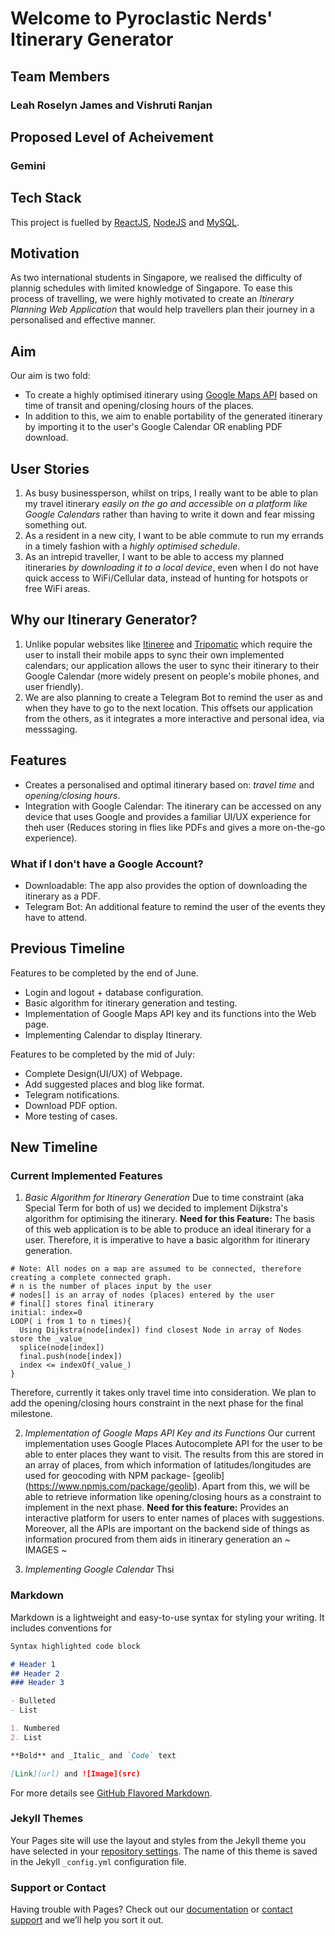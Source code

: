 # Welcome to Pyroclastic Nerds' Itinerary Generator
## Team Members
### Leah Roselyn James and Vishruti Ranjan
## Proposed Level of Acheivement
### Gemini
## Tech Stack
This project is fuelled by [ReactJS](https://reactjs.org/), [NodeJS](https://nodejs.org/en/) and [MySQL](https://www.mysql.com/).
## Motivation
As two international students in Singapore, we realised the difficulty of plannig schedules with limited knowledge of Singapore. To ease this process of travelling, we were highly motivated to create an _Itinerary Planning Web Application_ that would help travellers plan their journey in a personalised and effective manner.
## Aim
Our aim is two fold:
- To create a highly optimised itinerary using [Google Maps API](https://developers.google.com/maps/documentation) based on time of transit and opening/closing hours of the places.
- In addition to this, we aim to enable portability of the generated itinerary by importing it to the user's Google Calendar OR enabling PDF download.
## User Stories
1. As busy businessperson, whilst on trips, I really want to be able to plan my travel itinerary _easily on the go and accessible on a platform like Google Calendars_ rather than having to write it down and fear missing something out.
2. As a resident in a new city, I want to be able commute to run my errands in a timely fashion with a _highly optimised schedule_.
3. As an intrepid traveller, I want to be able to access my planned itineraries _by downloading it to a local device_, even when I do not have quick access to WiFi/Cellular data, instead of hunting for hotspots or free WiFi areas.
## Why our Itinerary Generator?
1. Unlike popular websites like [Itineree](http://itineree.com/) and [Tripomatic](https://maps.sygic.com/?utm_source=content-pages&utm_medium=cta&utm_campaign=homepage#/?map=12,1.32568,103.846519) which require the user to install their mobile apps to sync their own implemented calendars; our application allows the user to sync their itinerary to their Google Calendar (more widely present on people's mobile phones, and user friendly).
2. We are also planning to create a Telegram Bot to remind the user as and when they have to go to the next location. This offsets our application from the others, as it integrates a more interactive and personal idea, via messsaging.
## Features
- Creates a personalised and optimal itinerary based on: _travel time_ and _opening/closing hours_.
- Integration with Google Calendar: The itinerary can be accessed on any device that uses Google and provides a familiar UI/UX experience for theh user (Reduces storing in flies like PDFs and gives a more on-the-go experience).
### What if I don't have a Google Account?
- Downloadable: The app also provides the option of downloading the itinerary as a PDF.
- Telegram Bot: An additional feature to remind the user of the events they have to attend.
## Previous Timeline
Features to be completed by the end of June.
- Login and logout + database configuration.
- Basic algorithm for itinerary generation and testing. 
- Implementation of Google Maps API key and its functions into the Web page.
- Implementing Calendar to display Itinerary.

Features to be completed by the mid of July:
- Complete Design(UI/UX)  of Webpage.
- Add suggested places and blog like format.
- Telegram notifications.
- Download PDF option.
- More testing of cases.
 ## New Timeline
 ### Current Implemented Features
 
 1. _Basic Algorithm for Itinerary Generation_
 Due to time constraint (aka Special Term for both of us) we decided to implement Dijkstra's algorithm for optimising the itinerary. 
**Need for this Feature:** The basis of this web application is to be able to produce an ideal itinerary for a user. Therefore, it is imperative to have a basic algorithm for itinerary generation.
```
# Note: All nodes on a map are assumed to be connected, therefore creating a complete connected graph.
# n is the number of places input by the user
# nodes[] is an array of nodes (places) entered by the user
# final[] stores final itinerary
initial: index=0
LOOP( i from 1 to n times){
  Using Dijkstra(node[index]) find closest Node in array of Nodes store the _value_
  splice(node[index])
  final.push(node[index])
  index <= indexOf(_value_)
}
```
Therefore, currently it takes only travel time into consideration. We plan to add the opening/closing hours constraint in the next phase for the final milestone.

2. _Implementation of Google Maps API Key and its Functions_
Our current implementation uses Google Places Autocomplete API for the user to be able to enter places they want to visit. The results from this are stored in an array of places, from which information of latitudes/longitudes are used for geocoding with NPM package- [geolib] (https://www.npmjs.com/package/geolib). Apart from this, we will be able to retrieve information like opening/closing hours as a constraint to implement in the next phase.
**Need for this feature:** Provides an interactive platform for users to enter names of places with suggestions. Moreover, all the APIs are important on the backend side of things as information procured from them aids in itinerary generation an
~ IMAGES ~

3. _Implementing Google Calendar_
Thsi
### Markdown

Markdown is a lightweight and easy-to-use syntax for styling your writing. It includes conventions for

```markdown
Syntax highlighted code block

# Header 1
## Header 2
### Header 3

- Bulleted
- List

1. Numbered
2. List

**Bold** and _Italic_ and `Code` text

[Link](url) and ![Image](src)
```

For more details see [GitHub Flavored Markdown](https://guides.github.com/features/mastering-markdown/).

### Jekyll Themes

Your Pages site will use the layout and styles from the Jekyll theme you have selected in your [repository settings](https://github.com/sevenseasofbri/Orbital-README/settings). The name of this theme is saved in the Jekyll `_config.yml` configuration file.

### Support or Contact

Having trouble with Pages? Check out our [documentation](https://help.github.com/categories/github-pages-basics/) or [contact support](https://github.com/contact) and we’ll help you sort it out.
